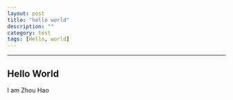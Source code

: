 ```yaml
---
layout: post
title: "hello world"
description: ""
category: test
tags: [Hello, world]
---
```

---
Hello World
---
I am Zhou Hao
